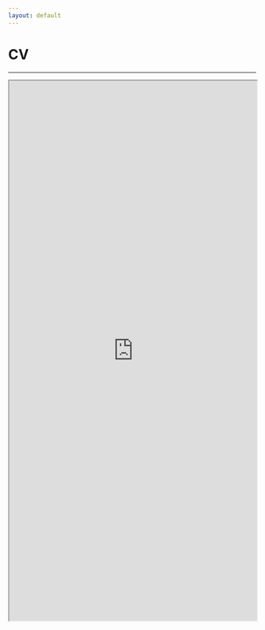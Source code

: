 ```yaml
---
layout: default
---
```

# CV 
---
<iframe src="https://docs.google.com/viewer?srcid=1jwOZwp416fbD2iPgwD4ufFyyjjgGmNsH&pid=explorer&efh=false&a=v&chrome=false&embedded=true" width="100%" height="1096px"></iframe>

